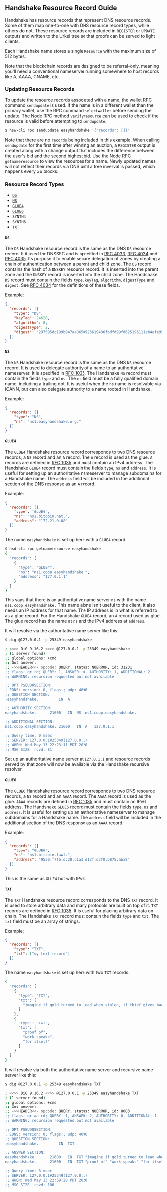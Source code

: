## Handshake Resource Record Guide

Handshake has resource records that represent DNS resource records.
Some of them map one-to-one with DNS resource record types,
while others do not. These resource records are included in
`REGISTER` or `UPDATE` outputs and written to the Urkel tree
so that proofs can be served to light clients.

Each Handshake name stores a single `Resource` with the maximum size of
512 bytes.

Note that the blockchain records are designed to be referral-only, meaning
you'll need a conventional nameserver running somewhere to host records like
A, AAAA, CNAME, etc.

### Updating Resource Records

To update the resource records associated with a name, the wallet RPC
command `sendupdate` is used. If the name is in a different wallet
than the primary wallet, use the RPC command `selectwallet` before
sending the update. The Node RPC method `verifyresource` can be used
to check if the resource is valid before attempting to `sendupdate`.

```bash
$ hsw-cli rpc sendupdate easyhandshake '{"records": []}'
```

Note that there are no `records` being included in this example.
When calling `sendupdate` for the first time after winning an
auction, a `REGISTER` output is created along with a change output
that includes the difference between the user's bid and the
second highest bid. Use the Node RPC `getnameresource` to view
the resources for a name. Newly updated names will not reflect their
records via DNS until a tree inverval is passed, which happens
every 36 blocks.

### Resource Record Types

- [`DS`](#ds)
- [`NS`](#ns)
- [`GLUE4`](#glue4)
- [`GLUE6`](#glue6)
- `SYNTH4`
- `SYNTH6`
- [`TXT`](#txt)

#### `DS`

The `DS` Handshake resource record is the same as the DNS
`DS` resource record. It it used for DNSSEC and is specified
in [RFC 4033](http://tools.ietf.org/html/rfc4033),
[RFC 4034](http://tools.ietf.org/html/rfc4034) and
[RFC 4035](http://tools.ietf.org/html/rfc4035).
Its purpose it to enable secure delegation of zones by creating
a chain of authentication between a parent and child zone.
The `DS` record contains the hash of a `DNSKEY` resource record.
It is inserted into the parent zone and the `DNSKEY` record
is inserted into the child zone.
The Handshake `DS` record must contain the fields `type`,
`keyTag`, `algorithm`, `digestType` and `digest`.
See [RFC 4034](https://tools.ietf.org/html/rfc4034) for the
definitions of these fields.

Example:

```json
{
  "records": [{
    "type": "DS",
    "keyTag": 24620, 
    "algorithm": 8,
    "digestType": 2, 
    "digest": "297595dc199b947aa8650923619436fbdfd99fd625195111ab4efe950900cade"
  }]
}
```

#### `NS`

The `NS` Handshake resource record is the same as the DNS
`NS` resource record. It is used to delegate authority of a name
to an authoritative nameserver. It is specified in
[RFC 1035](https://tools.ietf.org/html/rfc1035).
The Handshake `NS` record must contain the fields `type` and `ns`.
The `ns` field must be a fully qualified domain name, including
a trailing dot. It is useful when the `ns` name is resolvable
via ICANN, but can also delegate authority to a name rooted in
Handshake.

Example:

```json
{
  "records": [{
    "type": "NS",
    "ns": "ns1.easyhandshake.org."
  }]
}
```

#### `GLUE4`

The `GLUE4` Handshake resource record corresponds to two DNS 
resource records, a `NS` record and an `A` record. The `A`
record is used as the glue. `A` records are defined in
[RFC 1035](https://tools.ietf.org/html/rfc1035) and must contain
an IPv4 address. The Handshake `GLUE4` record must contain the
fields `type`, `ns` and `address`. It is useful for setting
up an authoritative nameserver to manage subdomains for
a Handshake name. The `address` field will be included in the
additional section of the DNS response as an `A` record.

Example:

```json
{
  "records": [{
    "type": "GLUE4",
    "ns": "ns1.bitcoin.hat.",
    "address": "172.21.0.08"
  }]
}
```

The name `easyhandshake` is set up here with a `GLUE4` record.

```bash
$ hsd-cli rpc getnameresource easyhandshake
{
  "records": [
    {
      "type": "GLUE4",
      "ns": "ns1.coop.easyhandshake.",
      "address": "127.0.1.1"
    }
  ]
}
```

This says that there is an authoritative name server `ns` with
the name `ns1.coop.easyhandshake.` This name alone isn't useful
to the client, it also needs an IP address for that name. The
IP address is in what is referred to as a glue record. For the
Handshake `GLUE4` record, an `A` record used as glue. The glue
record has the name at `ns` and the IPv4 address at `address`.

It will resolve via the authoritative name server like this:

```bash
$ dig @127.0.0.1 -p 25349 easyhandshake

; <<>> DiG 9.16.2 <<>> @127.0.0.1 -p 25349 easyhandshake
; (1 server found)
;; global options: +cmd
;; Got answer:
;; ->>HEADER<<- opcode: QUERY, status: NOERROR, id: 31231
;; flags: qr rd; QUERY: 1, ANSWER: 0, AUTHORITY: 1, ADDITIONAL: 2
;; WARNING: recursion requested but not available

;; OPT PSEUDOSECTION:
; EDNS: version: 0, flags:; udp: 4096
;; QUESTION SECTION:
;easyhandshake.         IN  A

;; AUTHORITY SECTION:
easyhandshake.      21600   IN  NS  ns1.coop.easyhandshake.

;; ADDITIONAL SECTION:
ns1.coop.easyhandshake. 21600   IN  A   127.0.1.1

;; Query time: 0 msec
;; SERVER: 127.0.0.1#25349(127.0.0.1)
;; WHEN: Wed May 13 22:23:11 PDT 2020
;; MSG SIZE  rcvd: 81
```

Set up an authoritative name server at `127.0.1.1` and resource
records served by that zone will now be available via the
Handshake recursive resolver.

#### `GLUE6`

The `GLUE6` Handshake resource record corresponds to two DNS 
resource records, a `NS` record and an `AAAA` record. The `AAAA`
record is used as the glue. `AAAA` records are defined in
[RFC 1035](https://tools.ietf.org/html/rfc1035) and must contain
an IPv6 address. The Handshake `GLUE6` record must contain the
fields `type`, `ns` and `address`. It is useful for setting
up an authoritative nameserver to manage subdomains for
a Handshake name. The `address` field will be included in the
additional section of the DNS response as an `AAAA` record.

Example:

```json
{
  "records": [{
    "type": "GLUE6",
    "ns": "ns1.bitcoin.lawl.",
    "address": "9530:f7fb:dc28:c1a3:d17f:d3f0:b875:aba8"
  }]
}
```

This is the same as `GLUE4` but with IPv6.

#### `TXT`

The `TXT` Handshake resource record corresponds to the DNS
`TXT` record. It is used to store arbitrary data and many
protocols are built on top of it. `TXT` records are defined
in [RFC 1035](https://tools.ietf.org/html/rfc1035). It is useful
for placing arbitrary data on chain. The Handshake `TXT` record
must contain the fields `type` and `txt`. The `txt` field
must be an array of strings.

Example:

```json
{
  "records": [{
    "type": "TXT",
    "txt": ["my text record"]
  }]
}
```

The name `easyhandshake` is set up here with two `TXT` records.

```bash
{
  "records": [
    {
      "type": "TXT",
      "txt": [
        "imagine if gold turned to lead when stolen, if thief gives back, it turns to gold again"
      ]
    },
    {
      "type": "TXT",
      "txt": [
        "proof of",
        "work speaks",
        "for itself"
      ]
    }
  ]
}
```

It will resolve via both the authoritative name server and recursive
name server like this:

```bash
$ dig @127.0.0.1 -p 25349 easyhandshake TXT

; <<>> DiG 9.16.2 <<>> @127.0.0.1 -p 25349 easyhandshake TXT
; (1 server found)
;; global options: +cmd
;; Got answer:
;; ->>HEADER<<- opcode: QUERY, status: NOERROR, id: 8003
;; flags: qr aa rd; QUERY: 1, ANSWER: 2, AUTHORITY: 0, ADDITIONAL: 1
;; WARNING: recursion requested but not available

;; OPT PSEUDOSECTION:
; EDNS: version: 0, flags:; udp: 4096
;; QUESTION SECTION:
;easyhandshake.         IN  TXT

;; ANSWER SECTION:
easyhandshake.      21600   IN  TXT "imagine if gold turned to lead when stolen, if thief gives back, it turns to gold again"
easyhandshake.      21600   IN  TXT "proof of" "work speaks" "for itself"

;; Query time: 3 msec
;; SERVER: 127.0.0.1#25349(127.0.0.1)
;; WHEN: Wed May 13 22:59:28 PDT 2020
;; MSG SIZE  rcvd: 186
```
